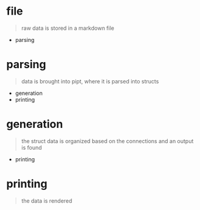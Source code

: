 # file

> raw data is stored
> in a markdown file

- parsing

# parsing

> data is brought into
> pipt, where it is
> parsed into structs

- generation
- printing

# generation

> the struct data is
> organized based on
> the connections and
> an output is found

- printing

# printing

> the data is
> rendered
